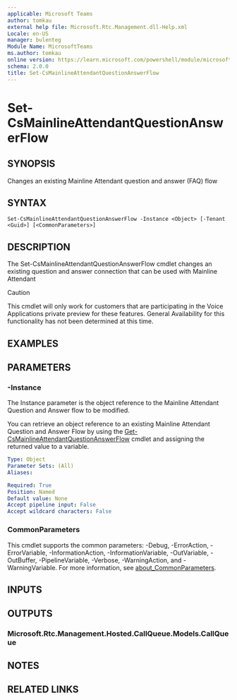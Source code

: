 ```yaml
---
applicable: Microsoft Teams
author: tomkau
external help file: Microsoft.Rtc.Management.dll-Help.xml
Locale: en-US
manager: bulenteg
Module Name: MicrosoftTeams
ms.author: tomkau
online version: https://learn.microsoft.com/powershell/module/microsoftteams/set-csmainlineattendantquestionanswerflow
schema: 2.0.0
title: Set-CsMainlineAttendantQuestionAnswerFlow
---
```


# Set-CsMainlineAttendantQuestionAnswerFlow

## SYNOPSIS
Changes an existing Mainline Attendant question and answer (FAQ) flow

## SYNTAX

```
Set-CsMainlineAttendantQuestionAnswerFlow -Instance <Object> [-Tenant <Guid>] [<CommonParameters>]
```

## DESCRIPTION
The Set-CsMainlineAttendantQuestionAnswerFlow cmdlet changes an existing question and answer connection that can be used with Mainline Attendant

> [!CAUTION]
> This cmdlet will only work for customers that are participating in the Voice Applications private preview for these features. General Availability for this functionality has not been determined at this time.

## EXAMPLES


## PARAMETERS

### -Instance
The Instance parameter is the object reference to the Mainline Attendant Question and Answer flow to be modified.

You can retrieve an object reference to an existing Mainline Attendant Question and Answer Flow by using the [Get-CsMainlineAttendantQuestionAnswerFlow](Get-CsMainlineAttendantQuestionAnswerFlow.md) cmdlet and assigning the returned value to a variable.

```yaml
Type: Object
Parameter Sets: (All)
Aliases:

Required: True
Position: Named
Default value: None
Accept pipeline input: False
Accept wildcard characters: False
```

### CommonParameters
This cmdlet supports the common parameters: -Debug, -ErrorAction, -ErrorVariable, -InformationAction, -InformationVariable, -OutVariable, -OutBuffer, -PipelineVariable, -Verbose, -WarningAction, and -WarningVariable. For more information, see [about_CommonParameters](https://go.microsoft.com/fwlink/?LinkID=113216).

## INPUTS

## OUTPUTS

### Microsoft.Rtc.Management.Hosted.CallQueue.Models.CallQueue

## NOTES

## RELATED LINKS


